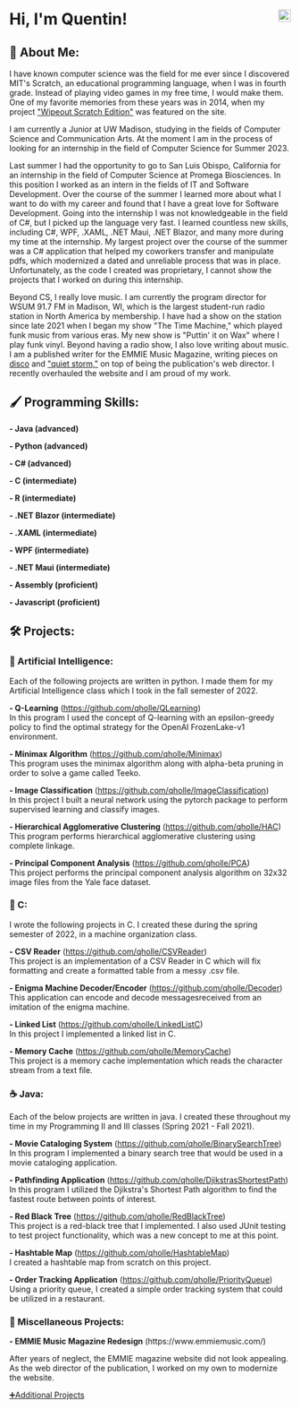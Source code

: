 
<h1>
  
[<img align="right" alt="Quentin Holle | LinkedIn" width="22px" src="https://cdn.jsdelivr.net/npm/simple-icons@v3/icons/linkedin.svg" />][linkedin]

[linkedin]: https://www.linkedin.com/in/quentin-holle/
    Hi, I'm Quentin!

</h1>

<h2>🙋 About Me:</h2>

I have known computer science was the field for me ever since I discovered MIT's Scratch, an educational programming language, when I was in fourth grade. Instead of playing video games in my free time, I would make them. One of my favorite memories from these years was in 2014, when my project ["Wipeout Scratch Edition"](https://scratch.mit.edu/projects/20340469/) was featured on the site.

I am currently a Junior at UW Madison, studying in the fields of Computer Science and Communication Arts. At the moment I am in the process of looking for an internship in the field of Computer Science for Summer 2023. 

Last summer I had the opportunity to go to San Luis Obispo, California for an internship in the field of Computer Science at Promega Biosciences. In this position I worked as an intern in the fields of IT and Software Development. Over the course of the summer I learned more about what I want to do with my career and found that I have a great love for Software Development. Going into the internship I was not knowledgeable in the field of C#, but I picked up the language very fast.  I learned countless new skills, including C#, WPF, .XAML, .NET Maui, .NET Blazor, and many more during my time at the internship. My largest project over the course of the summer was a C# application that helped my coworkers transfer and manipulate pdfs, which modernized a dated and unreliable process that was in place. Unfortunately, as the code I created was proprietary, I cannot show the projects that I worked on during this internship.

Beyond CS, I really love music. I am currently the program director for WSUM 91.7 FM in Madison, WI, which is the largest student-run radio station in North America by membership. I have had a show on the station since late 2021 when I began my show "The Time Machine," which played funk music from various eras. My new show is "Puttin' it on Wax" where I play funk vinyl. Beyond having a radio show, I also love writing about music. I am a published writer for the EMMIE Music Magazine, writing pieces on [disco](https://issuu.com/wisconsinunion/docs/final_emmie_2022_single_page_view/14) and ["quiet storm,"](https://issuu.com/wisconsinunion/docs/emmiecrushohmmeissuu/40) on top of being the publication's web director. I recently overhauled the website and I am proud of my work.


<h2>🖌 Programming Skills:</h2>
<p>
  <b> - Java (advanced)</b>
</p>
<p>
  <b> - Python (advanced)</b>
</p>
<p>
  <b> - C# (advanced)</b>
</p>
<p>
  <b> - C (intermediate)</b>
</p>
<p>
  <b> - R (intermediate)</b>
</p>
<p>
  <b> - .NET Blazor (intermediate)</b>
</p>
<p>
  <b> - .XAML (intermediate)</b>
</p>
<p>
  <b> - WPF (intermediate)</b>
</p>
<p>
  <b> - .NET Maui (intermediate)</b>
</p>
<p>
  <b> - Assembly (proficient)</b>
</p>
<p>
  <b> - Javascript (proficient)</b>
</p>

<h2>🛠 Projects:</h2>
<h3>🤖 Artificial Intelligence:</h3>
 <p>
  Each of the following projects are written in python. I made them for my Artificial Intelligence class which I took in the fall semester of 2022.
  </p>

<b> - Q-Learning</b>
(https://github.com/qholle/QLearning)
</br>
In this program I used the concept of Q-learning with an epsilon-greedy policy to find the optimal strategy for the OpenAI FrozenLake-v1 environment.
</br>

<b> - Minimax Algorithm</b>
(https://github.com/qholle/Minimax)
</br>
This program uses the minimax algorithm along with alpha-beta pruning in order to solve a game called Teeko.
</br>

<b> - Image Classification</b>
(https://github.com/qholle/ImageClassification)
</br>
In this project I built a neural network using the pytorch package to perform supervised learning and classify images. 
</br>

<b> - Hierarchical Agglomerative Clustering</b>
(https://github.com/qholle/HAC)
</br>
This program performs hierarchical agglomerative clustering using complete linkage.
</br>

<b> - Principal Component Analysis</b>
(https://github.com/qholle/PCA)
</br>
This project performs the principal component analysis algorithm on 32x32 image files from the Yale face dataset.
</br>

<h3>📠 C:</h3>
 <p>
  I wrote the following projects in C. I created these during the spring semester of 2022, in a machine organization class. 
  </p>

<b> - CSV Reader</b>
(https://github.com/qholle/CSVReader)
</br>
This project is an implementation of a CSV Reader in C which will fix formatting and create a formatted table from a messy .csv file.
</br>

<b> - Enigma Machine Decoder/Encoder</b>
(https://github.com/qholle/Decoder)
</br>
This application can encode and decode messagesreceived from an imitation of the enigma machine.
</br>

<b> - Linked List</b>
(https://github.com/qholle/LinkedListC)
</br>
In this project I implemented a linked list in C.
</br>

<b> - Memory Cache</b>
(https://github.com/qholle/MemoryCache)
</br>
This project is a memory cache implementation which reads the character stream from a text file.
</br>

<h3>☕️ Java:</h3>
 <p>
  Each of the below projects are written in java. I created these throughout my time in my Programming II and III classes (Spring 2021 - Fall 2021).
  </p>

<b> - Movie Cataloging System</b>
(https://github.com/qholle/BinarySearchTree)
</br>
In this program I implemented a binary search tree that would be used in a movie cataloging application.
</br>

<b> - Pathfinding Application</b>
(https://github.com/qholle/DjikstrasShortestPath)
</br>
In this program I utilized the Djikstra's Shortest Path algorithm to find the fastest route between points of interest.
</br>

<b> - Red Black Tree</b>
(https://github.com/qholle/RedBlackTree)
</br>
This project is a red-black tree that I implemented. I also used JUnit testing to test project functionality, which was a new concept to me at this point.
</br>

<b> - Hashtable Map</b>
(https://github.com/qholle/HashtableMap)
</br>
I created a hashtable map from scratch on this project.
</br>

<b> - Order Tracking Application</b>
(https://github.com/qholle/PriorityQueue)
</br>
Using a priority queue, I created a simple order tracking system that could be utilized in a restaurant.
</br>

<h3>🍿 Miscellaneous Projects:</h3>
<b> - EMMIE Music Magazine Redesign</b>
(https://www.emmiemusic.com/)
</br>
<p>After years of neglect, the EMMIE magazine website did not look appealing. As the web director of the publication, I worked on my own to modernize the website. </p>

[➕Additional Projects](https://github.com/qholle?tab=repositories)
